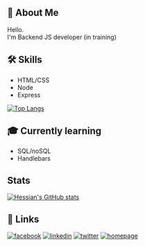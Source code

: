 ## :dragon_face: About Me
Hello.  
I'm Backend JS developer (in training)  

## 🛠 Skills
* HTML/CSS
* Node
* Express  

[![Top Langs](https://github-readme-stats.vercel.app/api/top-langs/?username=HessianPL&layout=compact&theme=graywhite)](https://github.com/HessianPL/github-readme-stats)

## :mortar_board: Currently learning

* SQL/noSQL
* Handlebars

## Stats
[![Hessian's GitHub stats](https://github-readme-stats.vercel.app/api?username=HessianPL&count_private=true&show_icons=true&theme=graywhite)](https://github.com/HessianPL/github-readme-stats)

## 🔗 Links
[![facebook](https://img.shields.io/badge/facebook-0A66C2?style=for-the-badge&logo=facebook&logoColor=white)](https://www.facebook.com/hessianPL/)
[![linkedin](https://img.shields.io/badge/linkedin-0A66C2?style=for-the-badge&logo=linkedin&logoColor=white)](https://www.linkedin.com/in/lukasz-dragon/)
[![twitter](https://img.shields.io/badge/twitter-1DA1F2?style=for-the-badge&logo=twitter&logoColor=white)](https://twitter.com/DragonLukasz)
[![homepage](https://img.shields.io/badge/homepage-2E4053?style=for-the-badge&logo=aboutdotme&logoColor=white)](http://lukaszdragon.pl)
